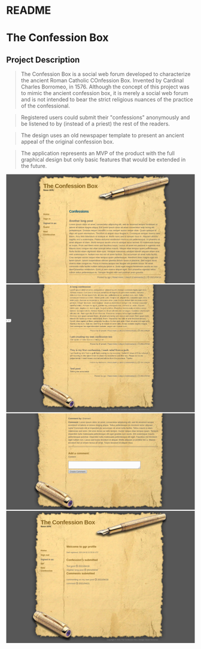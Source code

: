 # README

# The Confession Box


## Project Description
> The Confession Box is a social web forum developed to characterize the ancient Roman Catholic COnfession Box. Invented by Cardinal Charles Borromeo, in 1576. Although the concept of this project was to mimic the ancient confession box, it is merely a social web forum and is not intended to bear the strict religious nuances of the practice of the confessional.

> Registered users could submit their "confessions" anonymously and be listened to by (instead of a priest) the rest of the readers.

> The design uses an old newspaper template to present an ancient appeal of the original confession box. 

> The application represents an MVP of the product with the full graphical design but only basic features that would be extended in the future.

![screenshot](./up.png)
![screenshot](./bottom.png)
![screenshot](./comment.png)
![screenshot](./profile.png)

